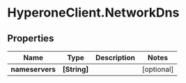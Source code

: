 # HyperoneClient.NetworkDns

## Properties

Name | Type | Description | Notes
------------ | ------------- | ------------- | -------------
**nameservers** | **[String]** |  | [optional] 


